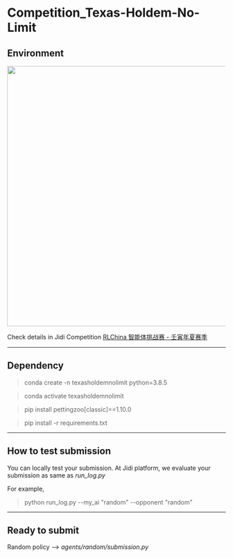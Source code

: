 # Competition_Texas-Holdem-No-Limit

## Environment

<img src=https://jidi-images.oss-cn-beijing.aliyuncs.com/jidi/env68.gif width=600>


Check details in Jidi Competition [RLChina 智能体挑战赛 - 壬寅年夏赛季](http://www.jidiai.cn/compete_detail?compete=20)

---
## Dependency

>conda create -n texasholdemnolimit python=3.8.5

>conda activate texasholdemnolimit

>pip install pettingzoo[classic]==1.10.0

>pip install -r requirements.txt

---

## How to test submission

You can locally test your submission. At Jidi platform, we evaluate your submission as same as *run_log.py*

For example,

>python run_log.py --my_ai "random" --opponent "random"

---

## Ready to submit

Random policy --> *agents/random/submission.py*
